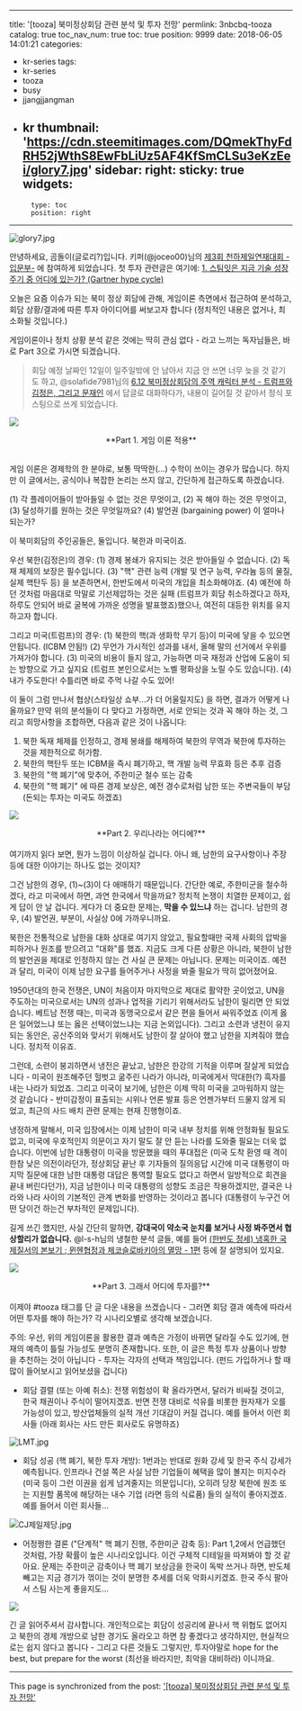 
---
title: '[tooza] 북미정상회담 관련 분석 및 투자 전망'
permlink: 3nbcbq-tooza
catalog: true
toc_nav_num: true
toc: true
position: 9999
date: 2018-06-05 14:01:21
categories:
- kr-series
tags:
- kr-series
- tooza
- busy
- jjangjjangman
- kr
thumbnail: 'https://cdn.steemitimages.com/DQmekThyFdRH52jWthS8EwFbLiUz5AF4KfSmCLSu3eKzEei/glory7.jpg'
sidebar:
    right:
        sticky: true
widgets:
    -
        type: toc
        position: right
---


![glory7.jpg](https://cdn.steemitimages.com/DQmekThyFdRH52jWthS8EwFbLiUz5AF4KfSmCLSu3eKzEei/glory7.jpg)

안녕하세요, 곰돌이(글로리?)입니다.  키퍼(@joceo00)님의 [제3회 천하제일연재대회 -입문부-](https://steemit.com/kr-newbie/@joceo00/3) 에 참여하게 되었습니다. 첫 투자 관련글은 여기에: [1. 스팀잇은 지금 기술 성장 주기 중 어디에 있는가? (Gartner hype cycle)](https://steemit.com/kr-series/@glory7/tooza-gartner-hype-cycle)

오늘은 요즘 이슈가 되는 북미 정상 회담에 관해, 게임이론 측면에서 접근하여 분석하고, 회담 상황/결과에 따른 투자 아이디어를 써보고자 합니다 (정치적인 내용은 없거나, 최소화될 것입니다.)  

게임이론이나 정치 상황 분석 같은 것에는 딱히 관심 없다 - 라고 느끼는 독자님들은, 바로 Part 3으로 가시면 되겠습니다.

>회담 예정 날짜인 12일이 일주일밖에 안 남아서 지금 안 쓰면 너무 늦을 것 같기도 하고, @solafide7981님의 [6.12 북미정상회담의 주역 캐릭터 분석 - 트럼프와 김정은, 그리고 문재인](https://steemit.com/kr/@solafide7981/6-12#@solafide7981/) 에서 답글로 대화하다가, 내용이 길어질 것 같아서 정식 포스팅으로 쓰게 되었습니다. 

![](https://steemitimages.com/DQmTvf1HQW4xgJxqYAfteBmzpg2fx6697ymFHjSe73fwQmr/%EA%B5%AC%EB%B6%84%EC%84%A0_%EA%B8%88%ED%8A%B8%EB%A6%AC.png)
<br>
<center>**Part 1. 게임 이론 적용**</center>
<br>

게임 이론은 경제학의 한 분야로, 보통 딱딱한(...) 수학이 쓰이는 경우가 많습니다. 하지만 이 글에서는, 공식이나 복잡한 논리는 쓰지 않고, 간단하게 접근하도록 하겠습니다.

(1) 각 플레이어들이 받아들일 수 없는 것은 무엇이고, 
(2) 꼭 해야 하는 것은 무엇이고, 
(3) 달성하기를 원하는 것은 무엇일까요?
(4) 발언권 (bargaining power) 이 얼마나 되는가?

이 북미회담의 주인공들은, 둘입니다. 북한과 미국이죠. 

우선 북한(김정은)의 경우: 
(1) 경제 봉쇄가 유지되는 것은 받아들일 수 없습니다.
(2) 독재 체제의 보장은 필수입니다. 
(3) "핵" 관련 능력 (개발 및 연구 능력, 우라늄 등의 물질, 실제 핵탄두 등) 을 보존하면서, 한반도에서 미국의 개입을 최소화해야죠.
(4) 예전에 하던 것처럼 마음대로 막말로 기선제압하는 것은 실패 (트럼프가 회담 취소하겠다고 하자, 하루도 안되어 바로 굴복에 가까운 성명을 발표했죠)했으나, 여전히 대등한 위치를 유지하고자 합니다.

그리고 미국(트럼프)의 경우: 
(1) 북한의 핵(과 생화학 무기 등)이 미국에 닿을 수 있으면 안됩니다. (ICBM 안됨!)
(2) 무언가 가시적인 성과를 내서, 올해 말의 선거에서 우위를 가져가야 합니다.
(3) 미국의 비용이 들지 않고, 가능하면 미국 재정과 산업에 도움이 되는 방향으로 가고 싶지요 (트럼프 본인으로서는 노벨 평화상을 노릴 수도 있습니다).
(4) 내가 주도한다! 수틀리면 바로 주먹 나갈 수도 있어!

이 둘이 그럼 만나서 협상(스타일상 쇼부...가 더 어울릴지도) 을 하면,  결과가 어떻게 나올까요? 만약 위의 분석들이 다 맞다고 가정하면, 서로 안되는 것과 꼭 해야 하는 것, 그리고 희망사항을 조합하면, 다음과 같은 것이 나옵니다:

1. 북한 독재 체제를 인정하고, 경제 봉쇄를 해제하여 북한의 무역과 북한에 투자하는 것을 제한적으로 허가함.
2. 북한의 핵탄두 또는 ICBM을 즉시 폐기하고, 핵 개발 능력 무효화 등은 추후 검증
3. 북한의 "핵 폐기"에 맞추어, 주한미군 철수 또는 감축
4. 북한의 "핵 폐기" 에 따른 경제 보상은, 예전 경수로처럼 남한 또는 주변국들이 부담 (돈되는 투자는 미국도 하겠죠)

![](https://steemitimages.com/DQmTvf1HQW4xgJxqYAfteBmzpg2fx6697ymFHjSe73fwQmr/%EA%B5%AC%EB%B6%84%EC%84%A0_%EA%B8%88%ED%8A%B8%EB%A6%AC.png)
<br>
<center>**Part 2. 우리나라는 어디에?**</center>
<br>
여기까지 읽다 보면, 뭔가 느낌이 이상하실 겁니다. 아니 왜, 남한의 요구사항이나 주장 등에 대한 이야기는 하나도 없는 것이지? 

그건 남한의 경우, (1)~(3)이 다 애매하기 때문입니다. 간단한 예로, 주한미군을 철수하겠다, 라고 미국에서 하면, 과연 한국에서 막을까요? 정치적 논쟁이 치열한 문제이고, 쉽게 답이 안 날 겁니다. 게다가 더 중요한 문제는, **막을 수 있느냐** 하는 겁니다. 남한의 경우, (4) 발언권, 부분이, 사실상 0에 가까우니까요. 

북한은 전통적으로 남한을 대화 상대로 여기지 않았고, 필요할때만 국제 사회의 압박을 피하거나 원조를 받으려고 "대화"를 했죠. 지금도 크게 다른 상황은 아니라, 북한이 남한의 발언권을 제대로 인정하지 않는 건 사실 큰 문제는 아닙니다. 문제는 미국이죠. 예전과 달리, 미국이 이제 남한 요구를 들어주거나 사정을 봐줄 필요가 딱히 없어졌어요.

1950년대의 한국 전쟁은, UN이 처음이자 마지막으로 제대로 활약한 곳이었고, UN을 주도하는 미국으로서는 UN의 성과나 업적을 기리기 위해서라도 남한이 밀리면 안 되었습니다.  베트남 전쟁 때는, 미국과 동맹국으로서 같은 편을 들어서 싸워주었죠 (이게 옳은 일어었느냐 또는 옳은 선택이었느냐는 지금 논외입니다). 그리고 소련과 냉전이 유지되는 동안은, 공산주의와 맞서기 위해서도 남한이 잘 살아야 했고 남한을 지켜줘야 했습니다. 정치적 이유죠.

그런데, 소련이 붕괴하면서 냉전은 끝났고, 남한은 한강의 기적을 이루며 잘살게 되었습니다 - 미국이 원조해주던 헐벗고 굶주린 나라가 아니라, 미국에게서 막대한(?) 흑자를 내는 나라가 되었죠. 그리고 미국이 보기에, 남한은 이제 딱히 미국을 고마워하지 않는 것 같습니다 - 반미감정이 표출되는 시위나 언론 발표 등은 언젠가부터 드물지 않게 되었고,  최근의 사드 배치 관련 문제는 현재 진행형이죠. 

냉정하게 말해서, 미국 입장에서는 이제 남한이 미국 내부 정치를 위해  안정화될 필요도 없고, 미국에 우호적인지 의문이고 자기 말도 잘 안 듣는 나라를 도와줄 필요는 더욱 없습니다.  이번에 남한 대통령이 미국을 방문했을 때의 푸대접은 (미국 도착 환영 때 격이 한참 낮은 의전이라던가, 정상회담 끝난 후 기자들의 질의응답 시간에 미국 대통령이 마지막 질문에 대한 남한 대통령 대답은 통역할 필요도 없다고 하면서 일방적으로 회견을 끝내 버린다던가), 지금 남한이나 미국 대통령의 성향도 조금은 작용하겠지만, 결국은 나라와 나라 사이의 기본적인 관계 변화를 반영하는 것이라고 봅니다 (대통령이 누구건 어떤 당이건 하는건 부차적인 문제입니다). 

길게 쓰긴 했지만, 사실 간단히 말하면, **강대국이 약소국 눈치를 보거나 사정 봐주면서 협상할리가 없습니다.** @l-s-h님의 냉철한 분석 글들, 예를 들어 [(한반도 정세) 냉혹한 국제질서의 본보기 ; 뮌헨협정과 체코슬로바키아의 멸망 - 1편](https://steemit.com/kr/@l-s-h/egswx-1) 등에 잘 설명되어 있지요. 

![](https://steemitimages.com/DQmTvf1HQW4xgJxqYAfteBmzpg2fx6697ymFHjSe73fwQmr/%EA%B5%AC%EB%B6%84%EC%84%A0_%EA%B8%88%ED%8A%B8%EB%A6%AC.png)
<br>
<center>**Part 3. 그래서 어디에 투자를?**</center>
<br>
이제야 #tooza 태그를 단 글 다운 내용을 쓰겠습니다 - 그러면 회담 결과 예측에 따라서 어떤 투자를 해야 하는가? 각 시나리오별로 생각해 보겠습니다.

주의: 우선, 위의 게임이론을 활용한 결과 예측은 가정이 바뀌면 달라질 수도 있기에, 현재의 예측이 틀릴 가능성도 분명히 존재합니다. 또한, 이 글은 특정 투자 상품이나 방향을 추천하는 것이 아닙니다 - 투자는 각자의 선택과 책임입니다. (펀드 가입하거나 할 때 많이 들어보시고 읽어보셨을 겁니다)

* 회담 결렬 (또는 아예 취소): 전쟁 위험성이 확 올라가면서, 달러가 비싸질 것이고, 한국 채권이나 주식이 떨어지겠죠. 반면 전쟁 대비로 석유를 비롯한 원자재가 오를 가능성이 있고, 방산업체들의 실적 개선 기대감이 커질 겁니다. 예를 들어서 이런 회사들 (아래 회사는 사드 만든 회사로도 유명하죠)

![LMT.jpg](https://cdn.steemitimages.com/DQmfZeWuoNxa1KhomAeSciT7uqK6NnMEAUhsBunvu8RJfeB/LMT.jpg)

* 회담 성공 (핵 폐기, 북한 투자 개방): 1번과는 반대로 원화 강세 및 한국 주식 강세가 예측됩니다. 인프라나 건설 쪽은 사실 남한 기업들이 혜택을 많이 볼지는 미지수라 (미국 등이 그런 이권을 쉽게 넘겨줄지는 의문입니다), 오히려 당장 북한에 원조 또는 지원할 품목에 해당하는 내수 기업 (라면 등의 식료품) 들의 실적이 좋아지겠죠. 예를 들어서 이런 회사들...

![CJ제일제당.jpg](https://cdn.steemitimages.com/DQmPCdufXP53ausiSXotLMdLiVpD9fgaQftxESmHbt72QXb/CJ%EC%A0%9C%EC%9D%BC%EC%A0%9C%EB%8B%B9.jpg)

* 어정쩡한 결론 ("단계적" 핵 폐기 진행, 주한미군 감축 등): Part 1,2에서 언급했던 것처럼, 가장 확률이 높은 시나리오입니다. 이건 구체적 디테일을 따져봐야 할 것 같아요. 문제는 주한미군 감축이나 핵 폐기 보상금을 한국이 독박 쓰거나 하면, 반도체 빼고는 지금 경기가 꺾이는 것이 분명한 추세를 더욱 악화시키겠죠. 한국 주식 팔아서 스팀 사는게 좋을지도...  

![](https://steemitimages.com/DQmTvf1HQW4xgJxqYAfteBmzpg2fx6697ymFHjSe73fwQmr/%EA%B5%AC%EB%B6%84%EC%84%A0_%EA%B8%88%ED%8A%B8%EB%A6%AC.png)

긴 글 읽어주셔서 감사합니다. 개인적으로는 회담이 성공리에 끝나서 핵 위협도 없어지고 북한의 경제 개방으로 남한 경기도 올라오고 하면 참 좋겠다고 생각하지만, 현실적으로는 쉽지 않다고 봅니다 - 그리고 다른 것들도 그렇지만, 투자야말로 hope for the best, but prepare for the worst (최선을 바라지만, 최악을 대비하라) 이니까요. 

- - -

This page is synchronized from the post: ['[tooza] 북미정상회담 관련 분석 및 투자 전망'](https://steemit.com/@glory7/3nbcbq-tooza)
